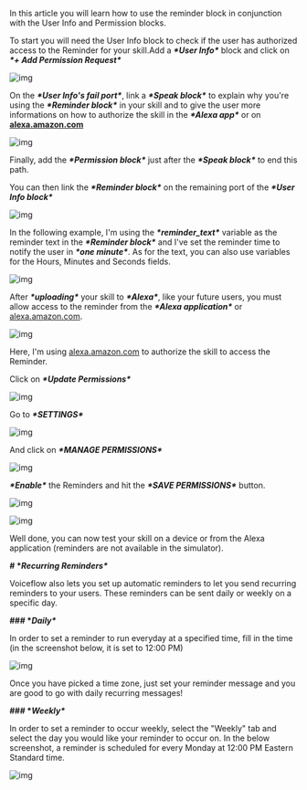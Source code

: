 In this article you will learn how to use the reminder block in conjunction with the User Info and Permission blocks.



To start you will need the User Info block to check if the user has authorized access to the Reminder for your skill.Add a ***\*User Info\**** block and click on ***\*+ Add Permission Request\****



![img](https://i.imgur.com/HNj0CXD.gif)





On the ***\*User Info's fail port\****, link a ***\*Speak block\**** to explain why you're using the ***\*Reminder block\**** in your skill and to give the user more informations on how to authorize the skill in the ***\*Alexa app\**** or on [**alexa.amazon.com**](http://alexa.amazon.com/)



![img](https://i.imgur.com/AVElTsT.png)



Finally, add the ***\*Permission block\**** just after the ***\*Speak block\**** to end this path.



You can then link the ***\*Reminder block\**** on the remaining port of the ***\*User Info block\****



![img](https://i.imgur.com/jHj9Zl8.png)



In the following example, I'm using the ***\*reminder_text\**** variable as the reminder text in the ***\*Reminder block\**** and I've set the reminder time to notify the user in ***\*one minute\****. As for the text, you can also use variables for the Hours, Minutes and Seconds fields.



![img](https://i.imgur.com/0MV3OZR.png)



After ***\*uploading\**** your skill to ***\*Alexa\****, like your future users, you must allow access to the reminder from the ***\*Alexa application\**** or [alexa.amazon.com](http://alexa.amazon.com/).



![img](https://downloads.intercomcdn.com/i/o/124665400/a6fc1ee661d124a57c2a2187/image.png)



Here, I'm using [alexa.amazon.com](http://alexa.amazon.com/) to authorize the skill to access the Reminder.



Click on ***\*Update Permissions\****



![img](https://downloads.intercomcdn.com/i/o/124670838/ecb97127757a7a046415278b/Image+2019-05-30+at+3.07.32+PM.png)



Go to ***\*SETTINGS\****



![img](https://downloads.intercomcdn.com/i/o/124665726/baff71e4f38031367e5d9139/image.png)



And click on ***\*MANAGE PERMISSIONS\****



![img](https://downloads.intercomcdn.com/i/o/124665880/f8eaf5a5a9d6ec7101e2cf1b/image.png)



***\*Enable\**** the Reminders and hit the ***\*SAVE PERMISSIONS\**** button.



![img](https://downloads.intercomcdn.com/i/o/124666239/cb1fbbf7a6b8788b95edfe12/image.png)



![img](https://downloads.intercomcdn.com/i/o/124666138/e7b858496a3b1bea0efe9736/Screen+Recording+2019-05-30+at+03.09+PM.gif)



Well done, you can now test your skill on a device or from the Alexa application (reminders are not available in the simulator).





**# \**Recurring Reminders\****



Voiceflow also lets you set up automatic reminders to let you send recurring reminders to your users. These reminders can be sent daily or weekly on a specific day.





**### \**Daily\****



In order to set a reminder to run everyday at a specified time, fill in the time (in the screenshot below, it is set to 12:00 PM)





![img](https://i.imgur.com/trl5QpW.png)



Once you have picked a time zone, just set your reminder message and you are good to go with daily recurring messages!



**### \**Weekly\****



In order to set a reminder to occur weekly, select the "Weekly" tab and select the day you would like your reminder to occur on. In the below screenshot, a reminder is scheduled for every Monday at 12:00 PM Eastern Standard time.



![img](https://i.imgur.com/9JB0Uls.png)
